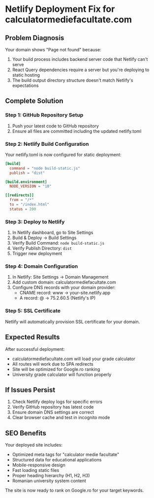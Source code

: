 # Netlify Deployment Fix for calculatormediefacultate.com

## Problem Diagnosis
Your domain shows "Page not found" because:
1. Your build process includes backend server code that Netlify can't serve
2. React Query dependencies require a server but you're deploying to static hosting
3. The build output directory structure doesn't match Netlify's expectations

## Complete Solution

### Step 1: GitHub Repository Setup
1. Push your latest code to GitHub repository
2. Ensure all files are committed including the updated netlify.toml

### Step 2: Netlify Build Configuration
Your netlify.toml is now configured for static deployment:
```toml
[build]
  command = "node build-static.js"
  publish = "dist"

[build.environment]
  NODE_VERSION = "18"

[[redirects]]
  from = "/*"
  to = "/index.html"
  status = 200
```

### Step 3: Deploy to Netlify
1. In Netlify dashboard, go to Site Settings
2. Build & Deploy → Build Settings
3. Verify Build Command: `node build-static.js`
4. Verify Publish Directory: `dist`
5. Trigger new deployment

### Step 4: Domain Configuration
1. In Netlify: Site Settings → Domain Management
2. Add custom domain: calculatormediefacultate.com
3. Configure DNS records with your domain provider:
   - CNAME record: www → your-site.netlify.app
   - A record: @ → 75.2.60.5 (Netlify's IP)

### Step 5: SSL Certificate
Netlify will automatically provision SSL certificate for your domain.

## Expected Results
After successful deployment:
- calculatormediefacultate.com will load your grade calculator
- All routes will work due to SPA redirects
- Site will be optimized for Google.ro ranking
- University grade calculator will function properly

## If Issues Persist
1. Check Netlify deploy logs for specific errors
2. Verify GitHub repository has latest code
3. Ensure domain DNS settings are correct
4. Clear browser cache and test in incognito mode

## SEO Benefits
Your deployed site includes:
- Optimized meta tags for "calculator medie facultate"
- Structured data for educational applications
- Mobile-responsive design
- Fast loading static files
- Proper heading hierarchy (H1, H2, H3)
- Romanian university system content

The site is now ready to rank on Google.ro for your target keywords.